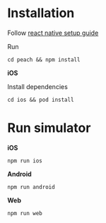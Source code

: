 # Installation

Follow [react native setup guide](https://reactnative.dev/docs/environment-setup)

Run

`cd peach && npm install`

**iOS**

Install dependencies

`cd ios && pod install`

# Run simulator

**iOS**

`npm run ios`

**Android**

`npm run android`

**Web**

`npm run web`
